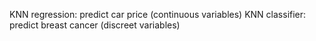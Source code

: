 KNN regression: predict car price (continuous variables)
KNN classifier: predict breast cancer (discreet variables)
